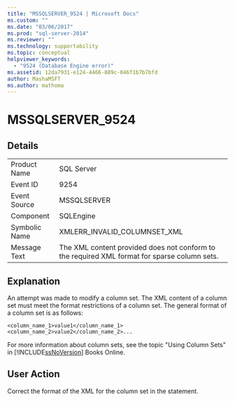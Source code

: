 ```yaml
---
title: "MSSQLSERVER_9524 | Microsoft Docs"
ms.custom: ""
ms.date: "03/06/2017"
ms.prod: "sql-server-2014"
ms.reviewer: ""
ms.technology: supportability
ms.topic: conceptual
helpviewer_keywords: 
  - "9524 (Database Engine error)"
ms.assetid: 12da7931-e124-4466-889c-046f1b7b7bfd
author: MashaMSFT
ms.author: mathoma
---
```

# MSSQLSERVER_9524
    
## Details  
  
|||  
|-|-|  
|Product Name|SQL Server|  
|Event ID|9254|  
|Event Source|MSSQLSERVER|  
|Component|SQLEngine|  
|Symbolic Name|XMLERR_INVALID_COLUMNSET_XML|  
|Message Text|The XML content provided does not conform to the required XML format for sparse column sets.|  
  
## Explanation  
 An attempt was made to modify a column set. The XML content of a column set must meet the format restrictions of a column set. The general format of a column set is as follows:  
  
 `<column_name_1>value1</column_name_1><column_name_2>value2</column_name_2>...`  
  
 For more information about column sets, see the topic "Using Column Sets" in [!INCLUDE[ssNoVersion](../../includes/ssnoversion-md.md)] Books Online.  
  
## User Action  
 Correct the format of the XML for the column set in the statement.  
  
  
